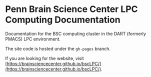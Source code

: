 # Penn Brain Science Center LPC Computing Documentation 

Documentation for the BSC computing cluster in the DART (formerly PMACS) LPC
environment.

The site code is hosted under the `gh-pages` branch.

If you are looking for the website, visit
[https://brainsciencecenter.github.io/bscLPC/](https://brainsciencecenter.github.io/bscLPC/).
